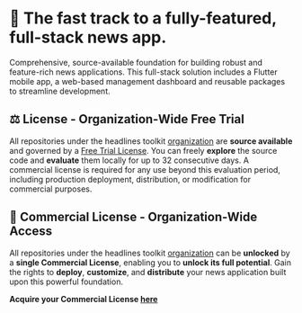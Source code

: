 # 🚀 The fast track to a fully-featured, full-stack news app.

Comprehensive, source-available foundation for building robust and feature-rich news applications. This full-stack solution includes a Flutter mobile app, a web-based management dashboard and reusable packages to streamline development.

## ⚖️ License - Organization-Wide Free Trial

All repositories under the headlines toolkit [organization](https://github.com/headlines-toolkit) are **source available** and governed by a [Free Trial License](https://polyformproject.org/licenses/free-trial/1.0.0/). You can freely **explore** the source code and **evaluate** them locally for up to 32 consecutive days. A commercial license is required for any use beyond this evaluation period, including production deployment, distribution, or modification for commercial purposes.

## 💼 Commercial License - Organization-Wide Access

All repositories under the headlines toolkit [organization](https://github.com/headlines-toolkit) can be **unlocked** by a **single Commercial License**, enabling you to **unlock its full potential**.  Gain the rights to **deploy**, **customize**, and **distribute** your news application built upon this powerful foundation.

**Acquire your Commercial License [here]()**
